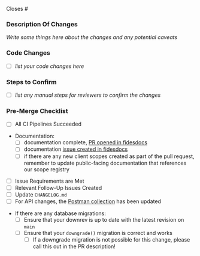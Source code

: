 Closes #<issue>

### Description Of Changes

_Write some things here about the changes and any potential caveats_


### Code Changes

* [ ] _list your code changes here_

### Steps to Confirm

* [ ] _list any manual steps for reviewers to confirm the changes_

### Pre-Merge Checklist

* [ ] All CI Pipelines Succeeded
* Documentation:
  * [ ] documentation complete, [PR opened in fidesdocs](https://github.com/ethyca/fidesdocs/pulls)
  * [ ] documentation [issue created in fidesdocs](https://github.com/ethyca/fidesdocs/issues/new/choose)
  * [ ] if there are any new client scopes created as part of the pull request, remember to update public-facing documentation that references our scope registry
* [ ] Issue Requirements are Met
* [ ] Relevant Follow-Up Issues Created
* [ ] Update `CHANGELOG.md`
* [ ] For API changes, the [Postman collection](https://github.com/ethyca/fides/blob/main/docs/fides/docs/development/postman/Fides.postman_collection.json) has been updated
* If there are any database migrations:
  * [ ] Ensure that your downrev is up to date with the latest revision on `main`
  * [ ] Ensure that your `downgrade()` migration is correct and works
    * [ ] If a downgrade migration is not possible for this change, please call this out in the PR description!
